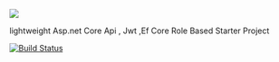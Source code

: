 ![](https://imgup.nl/images/2019/08/28/fva.png)



lightweight Asp.net Core Api , Jwt ,Ef Core Role Based Starter Project 

[![Build Status](https://dev.azure.com/berkanarikan/Berkanarikan/_apis/build/status/BerkanARIKAN.lightweight?branchName=master)](https://dev.azure.com/berkanarikan/Berkanarikan/_build/latest?definitionId=1&branchName=master)
